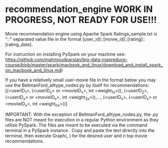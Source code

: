 # recommendation_engine WORK IN PROGRESS, NOT READY FOR USE!!!
Movie recommendation engine using Apache Spark
Ratings_sample.txt is "::" separated value file in the format [user_id]::[movie_id]::[rating]::[rating_date]. 

For instruction on installing PySpark on your machine see: https://github.com/mahmoudparsian/big-data-mapreduce-course/blob/master/spark/macbook_and_linux/download_and_install_spark_on_macbook_and_linux.md)

If you have a relatively small user-movie file in the format below you may use the BellmanFord_alltype_nodes.py by itself for recommendations:
[(<userID<sub>1</sub>>, (<userID<sub>x</sub>> or <movieID<sub>x</sub>>, int <weight<sub>1x</sub>>)), (<userID<sub>2</sub>>, (<userID<sub>x</sub>> or <movieID<sub>x</sub>>, int <weight<sub>2x</sub>>)),..., (<userID<sub>n</sub>>, (<userID<sub>x</sub>> or <movieID<sub>x</sub>>, int <weight<sub>nx</sub>>))]

IMPORTANT: With the exception of BellmanFord_alltype_nodes.py, the .py files are NOT meant for execution in a regular Python environment as they utilize PySpark. The files are meant to be executed via the command terminal in a PySpark instance . Copy and paste the text directly into the terminal, then execute Graph(<desired user id>, <n top movie recommendations>) for the desired user and n top movie recommendations.
  
  

